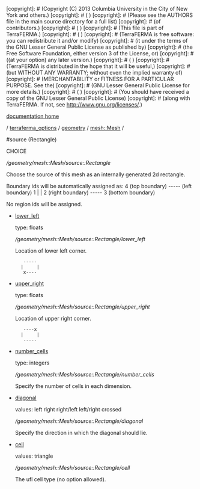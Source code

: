 [copyright]: # (Copyright (C) 2013 Columbia University in the City of New York and others.)
[copyright]: # ( )
[copyright]: # (Please see the AUTHORS file in the main source directory for a full list)
[copyright]: # (of contributors.)
[copyright]: # ( )
[copyright]: # (This file is part of TerraFERMA.)
[copyright]: # ( )
[copyright]: # (TerraFERMA is free software: you can redistribute it and/or modify)
[copyright]: # (it under the terms of the GNU Lesser General Public License as published by)
[copyright]: # (the Free Software Foundation, either version 3 of the License, or)
[copyright]: # ((at your option) any later version.)
[copyright]: # ( )
[copyright]: # (TerraFERMA is distributed in the hope that it will be useful,)
[copyright]: # (but WITHOUT ANY WARRANTY; without even the implied warranty of)
[copyright]: # (MERCHANTABILITY or FITNESS FOR A PARTICULAR PURPOSE. See the)
[copyright]: # (GNU Lesser General Public License for more details.)
[copyright]: # ( )
[copyright]: # (You should have received a copy of the GNU Lesser General Public License)
[copyright]: # (along with TerraFERMA. If not, see <http://www.gnu.org/licenses/>.)

[documentation home](Documentation)

/ [terraferma_options](../../../terraferma_options.md) / [geometry](../../geometry.md) / [mesh::Mesh](../mesh__Mesh.md) /

#source (Rectangle)

CHOICE 

*/geometry/mesh::Mesh/source::Rectangle*

Choose the source of this mesh as an internally generated 2d rectangle.

Boundary ids will be automatically assigned as:
                         4 (top boundary)
                       ----- 
    (left boundary) 1 |     | 2 (right boundary)
                       ----- 
                         3 (bottom boundary)

No region ids will be assigned.   


* [lower_left](source__Rectangle/lower_left.md "child")

    type: floats

    */geometry/mesh::Mesh/source::Rectangle/lower_left*

    Location of lower left corner.
    
         ----- 
        |     | 
         x---- 
    

* [upper_right](source__Rectangle/upper_right.md "child")

    type: floats

    */geometry/mesh::Mesh/source::Rectangle/upper_right*

    Location of upper right corner.
    
         ----x
        |     | 
         ----- 
    

* [number_cells](source__Rectangle/number_cells.md "child")

    type: integers

    */geometry/mesh::Mesh/source::Rectangle/number_cells*

    Specify the number of cells in each dimension.

* [diagonal](source__Rectangle/diagonal.md "child")

    values: left right right/left left/right crossed

    */geometry/mesh::Mesh/source::Rectangle/diagonal*

    Specify the direction in which the diagonal should lie.

* [cell](source__Rectangle/cell.md "child")

    values: triangle

    */geometry/mesh::Mesh/source::Rectangle/cell*

    The ufl cell type (no option allowed).

[autogenerated]: # (This file was automatically generated from the schema file:/home/cwilson/repos/github/TerraFERMA/TerraFERMA/buckettools/schemas/geometry.rng.)

